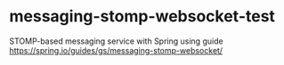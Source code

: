 # messaging-stomp-websocket-test

STOMP-based messaging service with Spring using guide https://spring.io/guides/gs/messaging-stomp-websocket/
